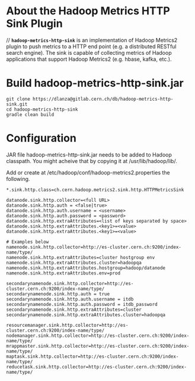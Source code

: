 # About the Hadoop Metrics HTTP Sink Plugin #

// **`hadoop-metrics-http-sink`** is an implementation of Hadoop Metrics2 plugin to push metrics to a HTTP end point (e.g. a distributed RESTful search engine).
The sink is capable of collecting metrics of Hadoop applications that support Hadoop Metrics2 (e.g. hbase, kafka, etc.).

# Build hadoop-metrics-http-sink.jar #
```
git clone https://dlanza@gitlab.cern.ch/db/hadoop-metrics-http-sink.git
cd hadoop-metrics-http-sink
gradle clean build
```

# Configuration #

JAR file hadoop-metrics-http-sink.jar needs to be added to Hadoop classpath. You might acheive that by copying it at /usr/lib/hadoop/lib/. 

Add or create at /etc/hadoop/conf/hadoop-metrics2.properties the following.

```
*.sink.http.class=ch.cern.hadoop.metrics2.sink.http.HTTPMetricsSink

datanode.sink.http.collector=<full URL>
datanode.sink.http.auth = <false|true>
datanode.sink.http.auth.username = <username>
datanode.sink.http.auth.password = <password>
datanode.sink.http.extraAttributes=<list of keys separated by space>
datanode.sink.http.extraAttributes.<key1>=<value>
datanode.sink.http.extraAttributes.<key1>=<value>

# Examples below
namenode.sink.http.collector=http://es-cluster.cern.ch:9200/index-name/type/
namenode.sink.http.extraAttributes=cluster hostgroup env
namenode.sink.http.extraAttributes.cluster=hadoopqa
namenode.sink.http.extraAttributes.hostgroup=hadoop/datanode
namenode.sink.http.extraAttributes.env=prod

secondarynamenode.sink.http.collector=http://es-cluster.cern.ch:9200/index-name/type/
secondarynamenode.sink.http.auth = true
secondarynamenode.sink.http.auth.username = itdb
secondarynamenode.sink.http.auth.password = itdb_password
secondarynamenode.sink.http.extraAttributes=cluster
secondarynamenode.sink.http.extraAttributes.cluster=hadoopqa

resourcemanager.sink.http.collector=http://es-cluster.cern.ch:9200/index-name/type/
nodemanager.sink.http.collector=http://es-cluster.cern.ch:9200/index-name/type/
mrappmaster.sink.http.collector=http://es-cluster.cern.ch:9200/index-name/type/
maptask.sink.http.collector=http://es-cluster.cern.ch:9200/index-name/type/
reducetask.sink.http.collector=http://es-cluster.cern.ch:9200/index-name/type/
```


